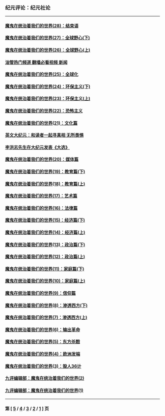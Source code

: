 ### 纪元评论：纪元社论
---
#### [魔鬼在统治着我们的世界(28)：结束语](../../pages/nsc422/n10936246.md?01010330) 
#### [魔鬼在统治着我们的世界(27)：全球野心(下)](../../pages/nsc422/n10928319.md?01010330) 
#### [魔鬼在统治着我们的世界(26)：全球野心(上)](../../pages/nsc422/n10900318.md?01010330) 
#### [油管热门频道 翻墙必看视频 新闻](ok?01010330)
#### [魔鬼在统治着我们的世界(25)：全球化](../../pages/nsc422/n10788205.md?01010330) 
#### [魔鬼在统治着我们的世界(24)：环保主义(下)](../../pages/nsc422/n10695307.md?01010330) 
#### [魔鬼在统治着我们的世界(23)：环保主义(上)](../../pages/nsc422/n10688613.md?01010330) 
#### [魔鬼在统治着我们的世界(22)：恐怖主义](../../pages/nsc422/n10614727.md?01010330) 
#### [魔鬼在统治着我们的世界(21)：文化篇](../../pages/nsc422/n10597706.md?01010330) 
#### [英文大纪元：和读者一起寻真相 无所畏惧](../../pages/nsc422/n12542027.md?01010330) 
#### [李洪志先生在大纪元发表《大选》](../../pages/nsc422/n12534746.md?01010330) 
#### [魔鬼在统治着我们的世界(20)：媒体篇](../../pages/nsc422/n10586579.md?01010330) 
#### [魔鬼在统治着我们的世界(19)：教育篇(下)](../../pages/nsc422/n10564808.md?01010330) 
#### [魔鬼在统治着我们的世界(18)：教育篇(上)](../../pages/nsc422/n10526970.md?01010330) 
#### [魔鬼在统治着我们的世界(17)：艺术篇](../../pages/nsc422/n10499093.md?01010330) 
#### [魔鬼在统治着我们的世界(16)：法律篇](../../pages/nsc422/n10485969.md?01010330) 
#### [魔鬼在统治着我们的世界(15)：经济篇(下)](../../pages/nsc422/n10469975.md?01010330) 
#### [魔鬼在统治着我们的世界(14)：经济篇(上)](../../pages/nsc422/n10457370.md?01010330) 
#### [魔鬼在统治着我们的世界(13)：政治篇(下)](../../pages/nsc422/n10448270.md?01010330) 
#### [魔鬼在统治着我们的世界(12)：政治篇(上)](../../pages/nsc422/n10444576.md?01010330) 
#### [魔鬼在统治着我们的世界(11)：家庭篇(下)](../../pages/nsc422/n10440961.md?01010330) 
#### [魔鬼在统治着我们的世界(10)：家庭篇(上)](../../pages/nsc422/n10435448.md?01010330) 
#### [魔鬼在统治着我们的世界(9)：信仰篇](../../pages/nsc422/n10432159.md?01010330) 
#### [魔鬼在统治着我们的世界(8)：渗透西方(下)](../../pages/nsc422/n10429603.md?01010330) 
#### [魔鬼在统治着我们的世界(7)：渗透西方(上)](../../pages/nsc422/n10426013.md?01010330) 
#### [魔鬼在统治着我们的世界(6)：输出革命](../../pages/nsc422/n10421536.md?01010330) 
#### [魔鬼在统治着我们的世界(5)：东方杀戮](../../pages/nsc422/n10417707.md?01010330) 
#### [魔鬼在统治着我们的世界(4)：欧洲发端](../../pages/nsc422/n10414890.md?01010330) 
#### [魔鬼在统治着我们的世界(3)：毁人36计](../../pages/nsc422/n10411583.md?01010330) 
#### [九评编辑部：魔鬼在统治着我们的世界(2)](../../pages/nsc422/n10410036.md?01010330) 
#### [九评编辑部：魔鬼在统治着我们的世界(1)](../../pages/nsc422/n10406825.md?01010330) 

---
#### 第 [ [5](./5.md?01010330) / [4](./4.md?01010330) / [3](./3.md?01010330) / [2](./2.md?01010330) / [1](./1.md?01010330) ] 页
